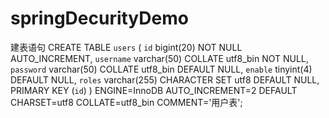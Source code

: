 # springDecurityDemo
建表语句
CREATE TABLE `users` (
  `id` bigint(20) NOT NULL AUTO_INCREMENT,
  `username` varchar(50) COLLATE utf8_bin NOT NULL,
  `password` varchar(50) COLLATE utf8_bin DEFAULT NULL,
  `enable` tinyint(4) DEFAULT NULL,
  `roles` varchar(255) CHARACTER SET utf8 DEFAULT NULL,
  PRIMARY KEY (`id`)
) ENGINE=InnoDB AUTO_INCREMENT=2 DEFAULT CHARSET=utf8 COLLATE=utf8_bin COMMENT='用户表';
